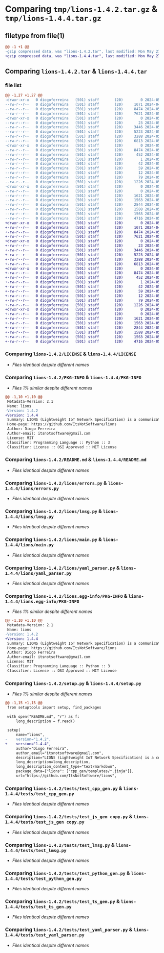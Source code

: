 # Comparing `tmp/lions-1.4.2.tar.gz` & `tmp/lions-1.4.4.tar.gz`

## filetype from file(1)

```diff
@@ -1 +1 @@
-gzip compressed data, was "lions-1.4.2.tar", last modified: Mon May 27 13:38:24 2024, max compression
+gzip compressed data, was "lions-1.4.4.tar", last modified: Mon May 27 13:56:47 2024, max compression
```

## Comparing `lions-1.4.2.tar` & `lions-1.4.4.tar`

### file list

```diff
@@ -1,27 +1,27 @@
-drwxr-xr-x   0 diogoferreira   (501) staff       (20)        0 2024-05-27 13:38:24.920873 lions-1.4.2/
--rw-r--r--   0 diogoferreira   (501) staff       (20)     1071 2024-04-30 12:52:47.000000 lions-1.4.2/LICENSE
--rw-r--r--   0 diogoferreira   (501) staff       (20)     8474 2024-05-27 13:38:24.920682 lions-1.4.2/PKG-INFO
--rw-r--r--   0 diogoferreira   (501) staff       (20)     7621 2024-05-27 09:43:31.000000 lions-1.4.2/README.md
-drwxr-xr-x   0 diogoferreira   (501) staff       (20)        0 2024-05-27 13:38:24.917566 lions-1.4.2/lions/
--rw-r--r--   0 diogoferreira   (501) staff       (20)       23 2024-05-13 08:58:00.000000 lions-1.4.2/lions/__init__.py
--rw-r--r--   0 diogoferreira   (501) staff       (20)     3446 2024-05-27 09:43:31.000000 lions-1.4.2/lions/errors.py
--rw-r--r--   0 diogoferreira   (501) staff       (20)     5223 2024-05-23 13:46:06.000000 lions-1.4.2/lions/lmsg.py
--rw-r--r--   0 diogoferreira   (501) staff       (20)     3288 2024-05-27 09:43:31.000000 lions-1.4.2/lions/main.py
--rw-r--r--   0 diogoferreira   (501) staff       (20)     6813 2024-05-10 09:08:10.000000 lions-1.4.2/lions/yaml_parser.py
-drwxr-xr-x   0 diogoferreira   (501) staff       (20)        0 2024-05-27 13:38:24.918530 lions-1.4.2/lions.egg-info/
--rw-r--r--   0 diogoferreira   (501) staff       (20)     8474 2024-05-27 13:38:24.000000 lions-1.4.2/lions.egg-info/PKG-INFO
--rw-r--r--   0 diogoferreira   (501) staff       (20)      452 2024-05-27 13:38:24.000000 lions-1.4.2/lions.egg-info/SOURCES.txt
--rw-r--r--   0 diogoferreira   (501) staff       (20)        1 2024-05-27 13:38:24.000000 lions-1.4.2/lions.egg-info/dependency_links.txt
--rw-r--r--   0 diogoferreira   (501) staff       (20)       42 2024-05-27 13:38:24.000000 lions-1.4.2/lions.egg-info/entry_points.txt
--rw-r--r--   0 diogoferreira   (501) staff       (20)       59 2024-05-27 13:38:24.000000 lions-1.4.2/lions.egg-info/requires.txt
--rw-r--r--   0 diogoferreira   (501) staff       (20)       12 2024-05-27 13:38:24.000000 lions-1.4.2/lions.egg-info/top_level.txt
--rw-r--r--   0 diogoferreira   (501) staff       (20)       79 2024-05-27 13:38:24.921083 lions-1.4.2/setup.cfg
--rw-r--r--   0 diogoferreira   (501) staff       (20)     1226 2024-05-27 13:37:06.000000 lions-1.4.2/setup.py
-drwxr-xr-x   0 diogoferreira   (501) staff       (20)        0 2024-05-27 13:38:24.920121 lions-1.4.2/tests/
--rw-r--r--   0 diogoferreira   (501) staff       (20)        0 2024-05-06 14:13:19.000000 lions-1.4.2/tests/__init__.py
--rw-r--r--   0 diogoferreira   (501) staff       (20)     1621 2024-05-27 09:43:31.000000 lions-1.4.2/tests/test_cpp_gen.py
--rw-r--r--   0 diogoferreira   (501) staff       (20)     1563 2024-05-27 09:43:31.000000 lions-1.4.2/tests/test_js_gen copy.py
--rw-r--r--   0 diogoferreira   (501) staff       (20)     2844 2024-05-23 08:42:03.000000 lions-1.4.2/tests/test_lmsg.py
--rw-r--r--   0 diogoferreira   (501) staff       (20)     1588 2024-05-27 10:00:50.000000 lions-1.4.2/tests/test_python_gen.py
--rw-r--r--   0 diogoferreira   (501) staff       (20)     1563 2024-05-27 09:43:31.000000 lions-1.4.2/tests/test_ts_gen.py
--rw-r--r--   0 diogoferreira   (501) staff       (20)     4716 2024-05-23 08:42:03.000000 lions-1.4.2/tests/test_yaml_parser.py
+drwxr-xr-x   0 diogoferreira   (501) staff       (20)        0 2024-05-27 13:56:47.081802 lions-1.4.4/
+-rw-r--r--   0 diogoferreira   (501) staff       (20)     1071 2024-04-30 12:52:47.000000 lions-1.4.4/LICENSE
+-rw-r--r--   0 diogoferreira   (501) staff       (20)     8474 2024-05-27 13:56:47.081531 lions-1.4.4/PKG-INFO
+-rw-r--r--   0 diogoferreira   (501) staff       (20)     7621 2024-05-27 09:43:31.000000 lions-1.4.4/README.md
+drwxr-xr-x   0 diogoferreira   (501) staff       (20)        0 2024-05-27 13:56:47.078650 lions-1.4.4/lions/
+-rw-r--r--   0 diogoferreira   (501) staff       (20)       23 2024-05-13 08:58:00.000000 lions-1.4.4/lions/__init__.py
+-rw-r--r--   0 diogoferreira   (501) staff       (20)     3446 2024-05-27 09:43:31.000000 lions-1.4.4/lions/errors.py
+-rw-r--r--   0 diogoferreira   (501) staff       (20)     5223 2024-05-23 13:46:06.000000 lions-1.4.4/lions/lmsg.py
+-rw-r--r--   0 diogoferreira   (501) staff       (20)     3288 2024-05-27 09:43:31.000000 lions-1.4.4/lions/main.py
+-rw-r--r--   0 diogoferreira   (501) staff       (20)     6813 2024-05-10 09:08:10.000000 lions-1.4.4/lions/yaml_parser.py
+drwxr-xr-x   0 diogoferreira   (501) staff       (20)        0 2024-05-27 13:56:47.079628 lions-1.4.4/lions.egg-info/
+-rw-r--r--   0 diogoferreira   (501) staff       (20)     8474 2024-05-27 13:56:47.000000 lions-1.4.4/lions.egg-info/PKG-INFO
+-rw-r--r--   0 diogoferreira   (501) staff       (20)      452 2024-05-27 13:56:47.000000 lions-1.4.4/lions.egg-info/SOURCES.txt
+-rw-r--r--   0 diogoferreira   (501) staff       (20)        1 2024-05-27 13:56:47.000000 lions-1.4.4/lions.egg-info/dependency_links.txt
+-rw-r--r--   0 diogoferreira   (501) staff       (20)       42 2024-05-27 13:56:47.000000 lions-1.4.4/lions.egg-info/entry_points.txt
+-rw-r--r--   0 diogoferreira   (501) staff       (20)       59 2024-05-27 13:56:47.000000 lions-1.4.4/lions.egg-info/requires.txt
+-rw-r--r--   0 diogoferreira   (501) staff       (20)       12 2024-05-27 13:56:47.000000 lions-1.4.4/lions.egg-info/top_level.txt
+-rw-r--r--   0 diogoferreira   (501) staff       (20)       79 2024-05-27 13:56:47.082013 lions-1.4.4/setup.cfg
+-rw-r--r--   0 diogoferreira   (501) staff       (20)     1226 2024-05-27 13:56:00.000000 lions-1.4.4/setup.py
+drwxr-xr-x   0 diogoferreira   (501) staff       (20)        0 2024-05-27 13:56:47.080967 lions-1.4.4/tests/
+-rw-r--r--   0 diogoferreira   (501) staff       (20)        0 2024-05-06 14:13:19.000000 lions-1.4.4/tests/__init__.py
+-rw-r--r--   0 diogoferreira   (501) staff       (20)     1621 2024-05-27 09:43:31.000000 lions-1.4.4/tests/test_cpp_gen.py
+-rw-r--r--   0 diogoferreira   (501) staff       (20)     1563 2024-05-27 09:43:31.000000 lions-1.4.4/tests/test_js_gen copy.py
+-rw-r--r--   0 diogoferreira   (501) staff       (20)     2844 2024-05-23 08:42:03.000000 lions-1.4.4/tests/test_lmsg.py
+-rw-r--r--   0 diogoferreira   (501) staff       (20)     1588 2024-05-27 10:00:50.000000 lions-1.4.4/tests/test_python_gen.py
+-rw-r--r--   0 diogoferreira   (501) staff       (20)     1563 2024-05-27 09:43:31.000000 lions-1.4.4/tests/test_ts_gen.py
+-rw-r--r--   0 diogoferreira   (501) staff       (20)     4716 2024-05-23 08:42:03.000000 lions-1.4.4/tests/test_yaml_parser.py
```

### Comparing `lions-1.4.2/LICENSE` & `lions-1.4.4/LICENSE`

 * *Files identical despite different names*

### Comparing `lions-1.4.2/PKG-INFO` & `lions-1.4.4/PKG-INFO`

 * *Files 1% similar despite different names*

```diff
@@ -1,10 +1,10 @@
 Metadata-Version: 2.1
 Name: lions
-Version: 1.4.2
+Version: 1.4.4
 Summary: LIONS (Lightweight IoT Network Specification) is a communication protocol designed for IoT mesh/ad hoc networks. It facilitates seamless communication between devices and includes code generation based on message files (yaml), streamlining development and implementation processes.
 Home-page: https://github.com/ItsNotSoftware/lions
 Author: Diogo Ferreira
 Author-email: itsnotsoftware@gmail.com
 License: MIT
 Classifier: Programming Language :: Python :: 3
 Classifier: License :: OSI Approved :: MIT License
```

### Comparing `lions-1.4.2/README.md` & `lions-1.4.4/README.md`

 * *Files identical despite different names*

### Comparing `lions-1.4.2/lions/errors.py` & `lions-1.4.4/lions/errors.py`

 * *Files identical despite different names*

### Comparing `lions-1.4.2/lions/lmsg.py` & `lions-1.4.4/lions/lmsg.py`

 * *Files identical despite different names*

### Comparing `lions-1.4.2/lions/main.py` & `lions-1.4.4/lions/main.py`

 * *Files identical despite different names*

### Comparing `lions-1.4.2/lions/yaml_parser.py` & `lions-1.4.4/lions/yaml_parser.py`

 * *Files identical despite different names*

### Comparing `lions-1.4.2/lions.egg-info/PKG-INFO` & `lions-1.4.4/lions.egg-info/PKG-INFO`

 * *Files 1% similar despite different names*

```diff
@@ -1,10 +1,10 @@
 Metadata-Version: 2.1
 Name: lions
-Version: 1.4.2
+Version: 1.4.4
 Summary: LIONS (Lightweight IoT Network Specification) is a communication protocol designed for IoT mesh/ad hoc networks. It facilitates seamless communication between devices and includes code generation based on message files (yaml), streamlining development and implementation processes.
 Home-page: https://github.com/ItsNotSoftware/lions
 Author: Diogo Ferreira
 Author-email: itsnotsoftware@gmail.com
 License: MIT
 Classifier: Programming Language :: Python :: 3
 Classifier: License :: OSI Approved :: MIT License
```

### Comparing `lions-1.4.2/setup.py` & `lions-1.4.4/setup.py`

 * *Files 1% similar despite different names*

```diff
@@ -1,15 +1,15 @@
 from setuptools import setup, find_packages
 
 with open("README.md", "r") as f:
     long_description = f.read()
 
 setup(
     name="lions",
-    version="1.4.2",
+    version="1.4.4",
     author="Diogo Ferreira",
     author_email="itsnotsoftware@gmail.com",
     description="LIONS (Lightweight IoT Network Specification) is a communication protocol designed for IoT mesh/ad hoc networks. It facilitates seamless communication between devices and includes code generation based on message files (yaml), streamlining development and implementation processes.",
     long_description=long_description,
     long_description_content_type="text/markdown",
     package_data={"lions": ["cpp_gen/templates/*.jinja"]},
     url="https://github.com/ItsNotSoftware/lions",
```

### Comparing `lions-1.4.2/tests/test_cpp_gen.py` & `lions-1.4.4/tests/test_cpp_gen.py`

 * *Files identical despite different names*

### Comparing `lions-1.4.2/tests/test_js_gen copy.py` & `lions-1.4.4/tests/test_js_gen copy.py`

 * *Files identical despite different names*

### Comparing `lions-1.4.2/tests/test_lmsg.py` & `lions-1.4.4/tests/test_lmsg.py`

 * *Files identical despite different names*

### Comparing `lions-1.4.2/tests/test_python_gen.py` & `lions-1.4.4/tests/test_python_gen.py`

 * *Files identical despite different names*

### Comparing `lions-1.4.2/tests/test_ts_gen.py` & `lions-1.4.4/tests/test_ts_gen.py`

 * *Files identical despite different names*

### Comparing `lions-1.4.2/tests/test_yaml_parser.py` & `lions-1.4.4/tests/test_yaml_parser.py`

 * *Files identical despite different names*

